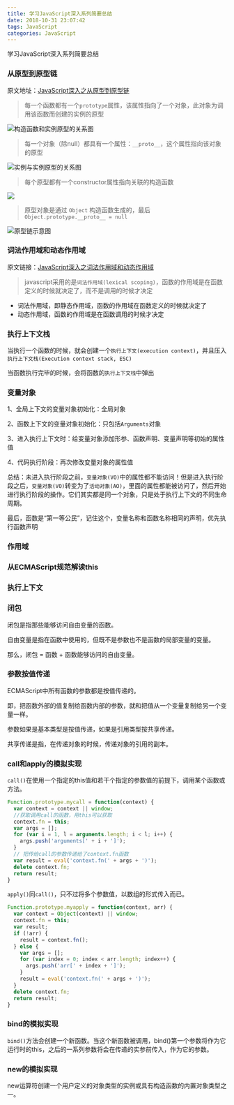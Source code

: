 ```yaml
---
title: 学习JavaScript深入系列简要总结
date: 2018-10-31 23:07:42
tags: JavaScript
categories: JavaScript
---
```

学习JavaScript深入系列简要总结
<!--more-->
### 从原型到原型链
原文地址：[JavaScript深入之从原型到原型链](https://github.com/mqyqingfeng/Blog/issues/2)
> 每一个函数都有一个`prototype`属性，该属性指向了一个对象，此对象为调用该函数而创建的实例的原型

![构造函数和实例原型的关系图](https://github.com/mqyqingfeng/Blog/raw/master/Images/prototype1.png)

> 每一个对象（除null）都具有一个属性：`__proto__`，这个属性指向该对象的原型

![实例与实例原型的关系图](https://github.com/mqyqingfeng/Blog/raw/master/Images/prototype2.png)

> 每个原型都有一个constructor属性指向关联的构造函数

![](https://raw.githubusercontent.com/mqyqingfeng/Blog/master/Images/prototype3.png)

> 原型对象是通过 `Object` 构造函数生成的，最后`Object.prototype.__proto__ = null`

![原型链示意图](https://github.com/mqyqingfeng/Blog/raw/master/Images/prototype5.png)

### 词法作用域和动态作用域 
原文链接：[JavaScript深入之词法作用域和动态作用域](https://github.com/mqyqingfeng/Blog/issues/3)
> javascript采用的是`词法作用域(lexical scoping)`，函数的作用域是在函数定义的时候就决定了，而不是调用的时候才决定

* 词法作用域，即静态作用域，函数的作用域在函数定义的时候就决定了
* 动态作用域，函数的作用域是在函数调用的时候才决定

### 执行上下文栈
当执行一个函数的时候，就会创建一个`执行上下文(execution context)`，并且压入`执行上下文栈(Execution context stack, ESC)`

当函数执行完毕的时候，会将函数的`执行上下文栈`中弹出

### 变量对象
1、全局上下文的变量对象初始化：全局对象

2、函数上下文的变量对象初始化：只包括`Arguments`对象

3、进入执行上下文时：给变量对象添加形参、函数声明、变量声明等初始的属性值

4、代码执行阶段：再次修改变量对象的属性值

总结：未进入执行阶段之前，`变量对象(VO)`中的属性都不能访问！但是进入执行阶段之后，`变量对象(VO)`转变为了`活动对象(AO)`，里面的属性都能被访问了，然后开始进行执行阶段的操作。它们其实都是同一个对象，只是处于执行上下文的不同生命周期。

最后，函数是“第一等公民”，记住这个，变量名称和函数名称相同的声明，优先执行函数声明

### 作用域

### 从ECMAScript规范解读this

### 执行上下文

### 闭包
闭包是指那些能够访问自由变量的函数。

自由变量是指在函数中使用的，但既不是参数也不是函数的局部变量的变量。

那么，闭包 = 函数 + 函数能够访问的自由变量。

### 参数按值传递

ECMAScript中所有函数的参数都是按值传递的。

即，把函数外部的值复制给函数内部的参数，就和把值从一个变量复制给另一个变量一样。

参数如果是基本类型是按值传递，如果是引用类型按共享传递。

共享传递是指，在传递对象的时候，传递对象的引用的副本。

### call和apply的模拟实现

`call()`在使用一个指定的this值和若干个指定的参数值的前提下，调用某个函数或方法。

```javascript
Function.prototype.mycall = function(context) {
  var context = context || window;
  //获取调用call的函数，用this可以获取
  context.fn = this;
  var args = [];
  for (var i = 1, l = arguments.length; i < l; i++) {
    args.push('arguments[' + i + ']');
  }
  // 把传给call的参数传递给了context.fn函数
  var result = eval('context.fn(' + args + ')');
  delete context.fn;
  return result;
}

```
`apply()`同`call()`，只不过将多个参数值，以数组的形式传入而已。

```javascript
Function.prototype.myapply = function(context, arr) {
  var context = Object(context) || window;
  context.fn = this;
  var result;
  if (!arr) {
    result = context.fn();
  } else {
    var args = [];
    for (var index = 0; index < arr.length; index++) {
      args.push('arr[' + index + ']');
    }
    result = eval('context.fn(' + args + ')');
  }
  delete context.fn;
  return result;
}
```

### bind的模拟实现

`bind()`方法会创建一个新函数。当这个新函数被调用，bind()第一个参数将作为它运行时的this，之后的一系列参数将会在传递的实参前传入，作为它的参数。

### new的模拟实现

new运算符创建一个用户定义的对象类型的实例或具有构造函数的内置对象类型之一。